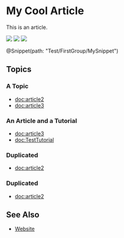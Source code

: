 # My Cool Article

This is an article.

![](figure1.png)
![](figure1)
![](images/figure1.png)

@Snippet(path: "Test/FirstGroup/MySnippet")

## Topics

### A Topic

- <doc:article2>
- <doc:article3>

### An Article and a Tutorial

- <doc:article3>
- <doc:TestTutorial>

### Duplicated

- <doc:article2>

### Duplicated

- <doc:article2>


## See Also

- [Website](https://www.website.com)

<!-- Copyright (c) 2021 Apple Inc and the Swift Project authors. All Rights Reserved. -->

